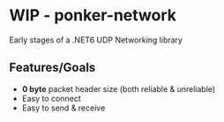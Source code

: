 # WIP - ponker-network 
Early stages of a .NET6 UDP Networking library



## Features/Goals

+ **0 byte** packet header size (both reliable & unreliable)
+ Easy to connect
+ Easy to send & receive
